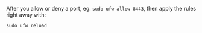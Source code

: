 
After you allow or deny a port, eg. `sudo ufw allow 8443`, then apply the rules right away with:
```
sudo ufw reload
```
